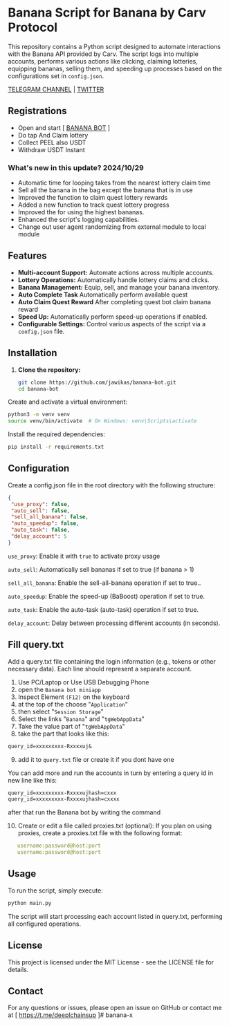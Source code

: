 # Banana Script for Banana by Carv Protocol

This repository contains a Python script designed to automate interactions with the Banana API provided by Carv. The script logs into multiple accounts, performs various actions like clicking, claiming lotteries, equipping bananas, selling them, and speeding up processes based on the configurations set in `config.json`.

[TELEGRAM CHANNEL](https://t.me/Deeplchain) | [TWITTER](https://x.com/itsjaw_real)

## Registrations
 - Open and start [ [BANANA BOT](https://t.me/OfficialBananaBot/banana?startapp=referral=4FA3K91) ]
 - Do tap And Claim lottery
 - Collect PEEL also USDT
 - Withdraw USDT Instant

### What's new in this update? 2024/10/29

- Automatic time for looping takes from the nearest lottery claim time
- Sell all the banana in the bag except the banana that is in use
- Improved the function to claim quest lottery rewards
- Added a new function to track quest lottery progress
- Improved the for using the highest bananas.
- Enhanced the script's logging capabilities.
- Change out user agent randomizing from external module to local module

## Features

- **Multi-account Support:** Automate actions across multiple accounts.
- **Lottery Operations:** Automatically handle lottery claims and clicks.
- **Banana Management:** Equip, sell, and manage your banana inventory.
- **Auto Complete Task** Automatically perform available quest
- **Auto Claim Quest Reward** After completing quest bot claim banana reward
- **Speed Up:** Automatically perform speed-up operations if enabled.
- **Configurable Settings:** Control various aspects of the script via a `config.json` file.

## Installation

1. **Clone the repository:**

   ```bash
   git clone https://github.com/jawikas/banana-bot.git
   cd banana-bot
   
Create and activate a virtual environment:

   ```bash
python3 -m venv venv
source venv/bin/activate  # On Windows: venv\Scripts\activate
   ```
Install the required dependencies:

   ```bash
pip install -r requirements.txt
   ```

## Configuration
Create a config.json file in the root directory with the following structure:
   ```json
{
    "use_proxy": false,
    "auto_sell": false,
    "sell_all_banana": false,
    "auto_speedup": false,
    "auto_task": false,
    "delay_account": 5
}
   ```
`use_proxy`: Enable it with `true` to activate proxy usage 

`auto_sell`: Automatically sell bananas if set to true (if banana > 1)

`sell_all_banana`: Enable the sell-all-banana operation if set to true..

`auto_speedup`: Enable the speed-up (BaBoost) operation if set to true.

`auto_task`: Enable the auto-task (auto-task) operation if set to true.

`delay_account`: Delay between processing different accounts (in seconds).


## Fill query.txt
Add a query.txt file containing the login information (e.g., tokens or other necessary data). Each line should represent a separate account.
1. Use PC/Laptop or Use USB Debugging Phone
2. open the `Banana bot miniapp`
3. Inspect Element `(F12)` on the keyboard
4. at the top of the choose "`Application`" 
5. then select "`Session Storage`" 
6. Select the links "`Banana`" and "`tgWebAppData`"
7. Take the value part of "`tgWebAppData`"
8. take the part that looks like this: 

```txt 
query_id=xxxxxxxxx-Rxxxxuj&
```
9. add it to `query.txt` file or create it if you dont have one


You can add more and run the accounts in turn by entering a query id in new line like this:
```txt
query_id=xxxxxxxxx-Rxxxxujhash=cxxx
query_id=xxxxxxxxx-Rxxxxujhash=cxxxx
```

after that run the Banana bot by writing the command

10. Create or edit a file called proxies.txt (optional):
If you plan on using proxies, create a proxies.txt file with the following format:

```yaml
   username:password@host:port
   username:password@host:port
```

## Usage
To run the script, simply execute:

   ```bash
python main.py
   ```
The script will start processing each account listed in query.txt, performing all configured operations.

## License

This project is licensed under the MIT License - see the LICENSE file for details.

## Contact
For any questions or issues, please open an issue on GitHub or contact me at [ https://t.me/deeplchainsup ]#   b a n a n a - x 
 
 
